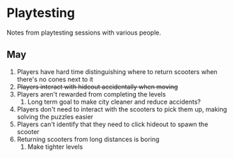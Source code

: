 # Playtesting

Notes from playtesting sessions with various people.

## May

1. Players have hard time distinguishing where to return scooters when there's no cones next to it
2. ~~Players interact with hideout accidentally when moving~~
3. Players aren't rewarded from completing the levels
   1. Long term goal to make city cleaner and reduce accidents?
4. Players don't need to interact with the scooters to pick them up, making solving the puzzles easier
5. Players can't identify that they need to click hideout to spawn the scooter
6. Returning scooters from long distances is boring
   1. Make tighter levels
